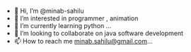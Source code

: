 - 👋 Hi, I’m @minab-sahilu
- 👀 I’m interested in programmer , animation 
- 🌱 I’m currently learning python ...
- 💞️ I’m looking to collaborate on java software development 
- 📫 How to reach me  minab.sahilu@gmail.com...

<!---
minab-sahilu/minab-sahilu is a ✨ special ✨ repository because its `README.md` (this file) appears on your GitHub profile.
You can click the Preview link to take a look at your changes.
--->
